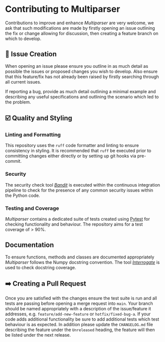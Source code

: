 # Contributing to Multiparser

Contributions to improve and enhance _Multiparser_ are very welcome, we ask that such modifications are made by firstly opening an issue outlining the fix or change allowing for discussion, then creating a feature branch on which to develop.

## :memo: Issue Creation

When opening an issue please ensure you outline in as much detail as possible the issues or proposed changes you wish to develop. Also ensure that this feature/fix has not already been raised by firstly searching through all current issues.

If reporting a bug, provide as much detail outlining a minimal example and describing any useful specifications and outlining the scenario which led to the problem.

## :ballot_box_with_check: Quality and Styling

### Linting and Formatting

This repository uses the `ruff` code formatter and linting to ensure consistency in styling. It is recommended that `ruff` be executed prior to committing changes either directly or by setting up git hooks via pre-commit.

### Security

The security check tool [_Bandit_](https://bandit.readthedocs.io/en/latest/) is executed within the continuous integration pipeline to check for the presence of any common security issues within the Python code.

### Testing and Coverage

_Multiparser_ contains a dedicated suite of tests created using [Pytest](https://docs.pytest.org/) for checking functionality and behaviour. The repository aims for a test coverage of > 90%.

## Documentation

To ensure functions, methods and classes are documented appropriately _Multiparser_ follows the Numpy docstring convention. The tool [_Interrogate_](https://pypi.org/project/interrogate/) is used to check docstring coverage.

## :arrow_right: Creating a Pull Request

Once you are satisfied with the changes ensure the test suite is run and all tests are passing before opening a merge request into `main`. Your branch should be named appropriately with a description of the issue/feature it addresses, e.g. `feature/add-new-feature` or `hotfix/fixed-bug-a`. If your code adds additional functionality be sure to add additional tests which test behaviour is as expected. In addition please update the `CHANGELOG.md` file describing the feature under the `Unreleased` heading, the feature will then be listed under the next release.
